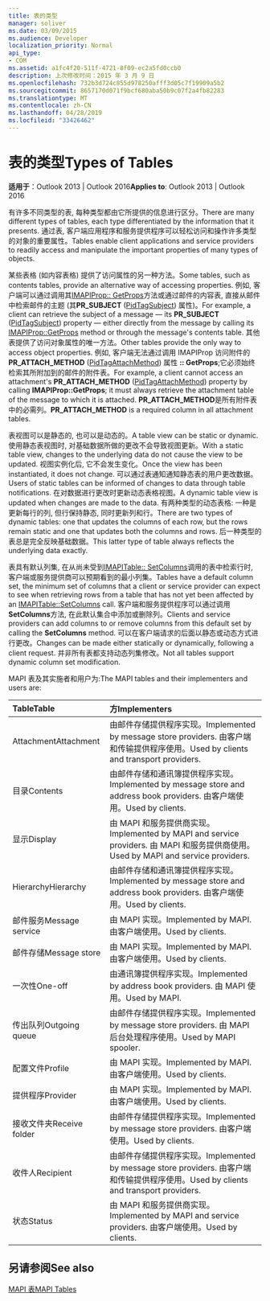 ```yaml
---
title: 表的类型
manager: soliver
ms.date: 03/09/2015
ms.audience: Developer
localization_priority: Normal
api_type:
- COM
ms.assetid: a1fc4f20-511f-4721-8f09-ec2a5fd0ccb0
description: 上次修改时间：2015 年 3 月 9 日
ms.openlocfilehash: 732b3d724c855d978250afff3d05c7f19909a5b2
ms.sourcegitcommit: 8657170d071f9bcf680aba50b9c07f2a4fb82283
ms.translationtype: MT
ms.contentlocale: zh-CN
ms.lasthandoff: 04/28/2019
ms.locfileid: "33426462"
---
```

# <a name="types-of-tables"></a><span data-ttu-id="9245b-103">表的类型</span><span class="sxs-lookup"><span data-stu-id="9245b-103">Types of Tables</span></span>

  
  
<span data-ttu-id="9245b-104">**适用于**：Outlook 2013 | Outlook 2016</span><span class="sxs-lookup"><span data-stu-id="9245b-104">**Applies to**: Outlook 2013 | Outlook 2016</span></span> 
  
<span data-ttu-id="9245b-105">有许多不同类型的表, 每种类型都由它所提供的信息进行区分。</span><span class="sxs-lookup"><span data-stu-id="9245b-105">There are many different types of tables, each type differentiated by the information that it presents.</span></span> <span data-ttu-id="9245b-106">通过表, 客户端应用程序和服务提供程序可以轻松访问和操作许多类型的对象的重要属性。</span><span class="sxs-lookup"><span data-stu-id="9245b-106">Tables enable client applications and service providers to readily access and manipulate the important properties of many types of objects.</span></span> 
  
<span data-ttu-id="9245b-107">某些表格 (如内容表格) 提供了访问属性的另一种方法。</span><span class="sxs-lookup"><span data-stu-id="9245b-107">Some tables, such as contents tables, provide an alternative way of accessing properties.</span></span> <span data-ttu-id="9245b-108">例如, 客户端可以通过调用其[IMAPIProp:: GetProps](imapiprop-getprops.md)方法或通过邮件的内容表, 直接从邮件中检索邮件的主题 (其**PR_SUBJECT** ([PidTagSubject](pidtagsubject-canonical-property.md)) 属性)。</span><span class="sxs-lookup"><span data-stu-id="9245b-108">For example, a client can retrieve the subject of a message — its **PR_SUBJECT** ([PidTagSubject](pidtagsubject-canonical-property.md)) property — either directly from the message by calling its [IMAPIProp::GetProps](imapiprop-getprops.md) method or through the message's contents table.</span></span> <span data-ttu-id="9245b-109">其他表提供了访问对象属性的唯一方法。</span><span class="sxs-lookup"><span data-stu-id="9245b-109">Other tables provide the only way to access object properties.</span></span> <span data-ttu-id="9245b-110">例如, 客户端无法通过调用 IMAPIProp 访问附件的**PR_ATTACH_METHOD** ([PidTagAttachMethod](pidtagattachmethod-canonical-property.md)) 属性 **:: GetProps**;它必须始终检索其所附加到的邮件的附件表。</span><span class="sxs-lookup"><span data-stu-id="9245b-110">For example, a client cannot access an attachment's **PR_ATTACH_METHOD** ([PidTagAttachMethod](pidtagattachmethod-canonical-property.md)) property by calling **IMAPIProp::GetProps**; it must always retrieve the attachment table of the message to which it is attached.</span></span> <span data-ttu-id="9245b-111">**PR_ATTACH_METHOD**是所有附件表中的必需列。</span><span class="sxs-lookup"><span data-stu-id="9245b-111">**PR_ATTACH_METHOD** is a required column in all attachment tables.</span></span> 
  
<span data-ttu-id="9245b-112">表视图可以是静态的, 也可以是动态的。</span><span class="sxs-lookup"><span data-stu-id="9245b-112">A table view can be static or dynamic.</span></span> <span data-ttu-id="9245b-113">使用静态表视图时, 对基础数据所做的更改不会导致视图更新。</span><span class="sxs-lookup"><span data-stu-id="9245b-113">With a static table view, changes to the underlying data do not cause the view to be updated.</span></span> <span data-ttu-id="9245b-114">视图实例化后, 它不会发生变化。</span><span class="sxs-lookup"><span data-stu-id="9245b-114">Once the view has been instantiated, it does not change.</span></span> <span data-ttu-id="9245b-115">可以通过表通知通知静态表的用户更改数据。</span><span class="sxs-lookup"><span data-stu-id="9245b-115">Users of static tables can be informed of changes to data through table notifications.</span></span> <span data-ttu-id="9245b-116">在对数据进行更改时更新动态表格视图。</span><span class="sxs-lookup"><span data-stu-id="9245b-116">A dynamic table view is updated when changes are made to the data.</span></span> <span data-ttu-id="9245b-117">有两种类型的动态表格: 一种是更新每行的列, 但行保持静态, 同时更新列和行。</span><span class="sxs-lookup"><span data-stu-id="9245b-117">There are two types of dynamic tables: one that updates the columns of each row, but the rows remain static and one that updates both the columns and rows.</span></span> <span data-ttu-id="9245b-118">后一种类型的表总是完全反映基础数据。</span><span class="sxs-lookup"><span data-stu-id="9245b-118">This latter type of table always reflects the underlying data exactly.</span></span>
  
<span data-ttu-id="9245b-119">表具有默认列集, 在从尚未受到[IMAPITable:: SetColumns](imapitable-setcolumns.md)调用的表中检索行时, 客户端或服务提供商可以预期看到的最小列集。</span><span class="sxs-lookup"><span data-stu-id="9245b-119">Tables have a default column set, the minimum set of columns that a client or service provider can expect to see when retrieving rows from a table that has not yet been affected by an [IMAPITable::SetColumns](imapitable-setcolumns.md) call.</span></span> <span data-ttu-id="9245b-120">客户端和服务提供程序可以通过调用**SetColumns**方法, 在此默认集合中添加或删除列。</span><span class="sxs-lookup"><span data-stu-id="9245b-120">Clients and service providers can add columns to or remove columns from this default set by calling the **SetColumns** method.</span></span> <span data-ttu-id="9245b-121">可以在客户端请求的后面以静态或动态方式进行更改。</span><span class="sxs-lookup"><span data-stu-id="9245b-121">Changes can be made either statically or dynamically, following a client request.</span></span> <span data-ttu-id="9245b-122">并非所有表都支持动态列集修改。</span><span class="sxs-lookup"><span data-stu-id="9245b-122">Not all tables support dynamic column set modification.</span></span> 
  
<span data-ttu-id="9245b-123">MAPI 表及其实施者和用户为:</span><span class="sxs-lookup"><span data-stu-id="9245b-123">The MAPI tables and their implementers and users are:</span></span>
  
|<span data-ttu-id="9245b-124">**Table**</span><span class="sxs-lookup"><span data-stu-id="9245b-124">**Table**</span></span>|<span data-ttu-id="9245b-125">**方**</span><span class="sxs-lookup"><span data-stu-id="9245b-125">**Implementers**</span></span>|
|:-----|:-----|
|<span data-ttu-id="9245b-126">Attachment</span><span class="sxs-lookup"><span data-stu-id="9245b-126">Attachment</span></span>  <br/> |<span data-ttu-id="9245b-127">由邮件存储提供程序实现。</span><span class="sxs-lookup"><span data-stu-id="9245b-127">Implemented by message store providers.</span></span> <span data-ttu-id="9245b-128">由客户端和传输提供程序使用。</span><span class="sxs-lookup"><span data-stu-id="9245b-128">Used by clients and transport providers.</span></span>  <br/> |
|<span data-ttu-id="9245b-129">目录</span><span class="sxs-lookup"><span data-stu-id="9245b-129">Contents</span></span>  <br/> |<span data-ttu-id="9245b-130">由邮件存储和通讯簿提供程序实现。</span><span class="sxs-lookup"><span data-stu-id="9245b-130">Implemented by message store and address book providers.</span></span> <span data-ttu-id="9245b-131">由客户端使用。</span><span class="sxs-lookup"><span data-stu-id="9245b-131">Used by clients.</span></span>  <br/> |
|<span data-ttu-id="9245b-132">显示</span><span class="sxs-lookup"><span data-stu-id="9245b-132">Display</span></span>  <br/> |<span data-ttu-id="9245b-133">由 MAPI 和服务提供商实现。</span><span class="sxs-lookup"><span data-stu-id="9245b-133">Implemented by MAPI and service providers.</span></span> <span data-ttu-id="9245b-134">由 MAPI 和服务提供商使用。</span><span class="sxs-lookup"><span data-stu-id="9245b-134">Used by MAPI and service providers.</span></span>  <br/> |
|<span data-ttu-id="9245b-135">Hierarchy</span><span class="sxs-lookup"><span data-stu-id="9245b-135">Hierarchy</span></span>  <br/> |<span data-ttu-id="9245b-136">由邮件存储和通讯簿提供程序实现。</span><span class="sxs-lookup"><span data-stu-id="9245b-136">Implemented by message store and address book providers.</span></span> <span data-ttu-id="9245b-137">由客户端使用。</span><span class="sxs-lookup"><span data-stu-id="9245b-137">Used by clients.</span></span>  <br/> |
|<span data-ttu-id="9245b-138">邮件服务</span><span class="sxs-lookup"><span data-stu-id="9245b-138">Message service</span></span>  <br/> |<span data-ttu-id="9245b-139">由 MAPI 实现。</span><span class="sxs-lookup"><span data-stu-id="9245b-139">Implemented by MAPI.</span></span> <span data-ttu-id="9245b-140">由客户端使用。</span><span class="sxs-lookup"><span data-stu-id="9245b-140">Used by clients.</span></span>  <br/> |
|<span data-ttu-id="9245b-141">邮件存储</span><span class="sxs-lookup"><span data-stu-id="9245b-141">Message store</span></span>  <br/> |<span data-ttu-id="9245b-142">由 MAPI 实现。</span><span class="sxs-lookup"><span data-stu-id="9245b-142">Implemented by MAPI.</span></span> <span data-ttu-id="9245b-143">由客户端使用。</span><span class="sxs-lookup"><span data-stu-id="9245b-143">Used by clients.</span></span>  <br/> |
|<span data-ttu-id="9245b-144">一次性</span><span class="sxs-lookup"><span data-stu-id="9245b-144">One-off</span></span>  <br/> |<span data-ttu-id="9245b-145">由通讯簿提供程序实现。</span><span class="sxs-lookup"><span data-stu-id="9245b-145">Implemented by address book providers.</span></span> <span data-ttu-id="9245b-146">由 MAPI 使用。</span><span class="sxs-lookup"><span data-stu-id="9245b-146">Used by MAPI.</span></span>  <br/> |
|<span data-ttu-id="9245b-147">传出队列</span><span class="sxs-lookup"><span data-stu-id="9245b-147">Outgoing queue</span></span>  <br/> |<span data-ttu-id="9245b-148">由邮件存储提供程序实现。</span><span class="sxs-lookup"><span data-stu-id="9245b-148">Implemented by message store providers.</span></span> <span data-ttu-id="9245b-149">由 MAPI 后台处理程序使用。</span><span class="sxs-lookup"><span data-stu-id="9245b-149">Used by MAPI spooler.</span></span>  <br/> |
|<span data-ttu-id="9245b-150">配置文件</span><span class="sxs-lookup"><span data-stu-id="9245b-150">Profile</span></span>  <br/> |<span data-ttu-id="9245b-151">由 MAPI 实现。</span><span class="sxs-lookup"><span data-stu-id="9245b-151">Implemented by MAPI.</span></span> <span data-ttu-id="9245b-152">由客户端使用。</span><span class="sxs-lookup"><span data-stu-id="9245b-152">Used by clients.</span></span>  <br/> |
|<span data-ttu-id="9245b-153">提供程序</span><span class="sxs-lookup"><span data-stu-id="9245b-153">Provider</span></span>  <br/> |<span data-ttu-id="9245b-154">由 MAPI 实现。</span><span class="sxs-lookup"><span data-stu-id="9245b-154">Implemented by MAPI.</span></span> <span data-ttu-id="9245b-155">由客户端使用。</span><span class="sxs-lookup"><span data-stu-id="9245b-155">Used by clients.</span></span>  <br/> |
|<span data-ttu-id="9245b-156">接收文件夹</span><span class="sxs-lookup"><span data-stu-id="9245b-156">Receive folder</span></span>  <br/> |<span data-ttu-id="9245b-157">由邮件存储提供程序实现。</span><span class="sxs-lookup"><span data-stu-id="9245b-157">Implemented by message store providers.</span></span> <span data-ttu-id="9245b-158">由客户端使用。</span><span class="sxs-lookup"><span data-stu-id="9245b-158">Used by clients.</span></span>  <br/> |
|<span data-ttu-id="9245b-159">收件人</span><span class="sxs-lookup"><span data-stu-id="9245b-159">Recipient</span></span>  <br/> |<span data-ttu-id="9245b-160">由邮件存储提供程序实现。</span><span class="sxs-lookup"><span data-stu-id="9245b-160">Implemented by message store providers.</span></span> <span data-ttu-id="9245b-161">由客户端和传输提供程序使用。</span><span class="sxs-lookup"><span data-stu-id="9245b-161">Used by clients and transport providers.</span></span>  <br/> |
|<span data-ttu-id="9245b-162">状态</span><span class="sxs-lookup"><span data-stu-id="9245b-162">Status</span></span>  <br/> |<span data-ttu-id="9245b-163">由 MAPI 和服务提供商实现。</span><span class="sxs-lookup"><span data-stu-id="9245b-163">Implemented by MAPI and service providers.</span></span> <span data-ttu-id="9245b-164">由客户端使用。</span><span class="sxs-lookup"><span data-stu-id="9245b-164">Used by clients.</span></span>  <br/> |
   
## <a name="see-also"></a><span data-ttu-id="9245b-165">另请参阅</span><span class="sxs-lookup"><span data-stu-id="9245b-165">See also</span></span>



[<span data-ttu-id="9245b-166">MAPI 表</span><span class="sxs-lookup"><span data-stu-id="9245b-166">MAPI Tables</span></span>](mapi-tables.md)

